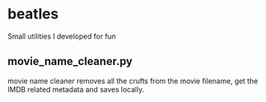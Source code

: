 beatles
=======

Small utilities I developed for fun

movie_name_cleaner.py
---------------------
movie name cleaner removes all the crufts from the movie filename, get the IMDB related metadata and saves locally.
